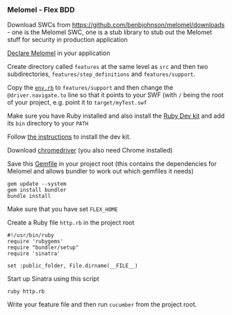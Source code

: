 ### Melomel - Flex BDD


Download SWCs from <https://github.com/benbjohnson/melomel/downloads> - one is the Melomel SWC, one is a stub library to stub out the Melomet stuff for security in production application

[Declare Melomel](https://github.com/benbjohnson/melomel/wiki) in your application

Create directory called `features` at the same level as `src` and then two subdirectories, `features/step_definitions` and `features/support`.

Copy the [`env.rb`](https://github.com/benbjohnson/melomel-examples/blob/master/cuke-spark/features/support/env.rb) to `features/support` and then change the `@driver.navigate.to` line so that it points to your SWF (with `/` being the root of your project, e.g. point it to `target/myTest.swf` 

Make sure you have Ruby installed and also install the [Ruby Dev kit](http://rubyinstaller.org/downloads) and add its `bin` directory to your `PATH`

Follow [the instructions](https://github.com/oneclick/rubyinstaller/wiki/Development-Kit) to install the dev kit.

Download [chromedriver](http://code.google.com/p/chromedriver/downloads/list) (you also need Chrome installed) 

Save this [Gemfile](https://github.com/benbjohnson/melomel-examples/blob/master/Gemfile) in your project root (this contains the dependencies for Melomel and allows bundler to work out which gemfiles it needs)


    gem update --system
    gem install bundler
    bundle install

Make sure that you have set `FLEX_HOME`

Create a Ruby file `http.rb` in the project root

    #!/usr/bin/ruby
    require 'rubygems'
    require "bundler/setup"
    require 'sinatra'

    set :public_folder, File.dirname(__FILE__)

Start up Sinatra using this script

    ruby http.rb

Write your feature file and then run `cucumber` from the project root.
